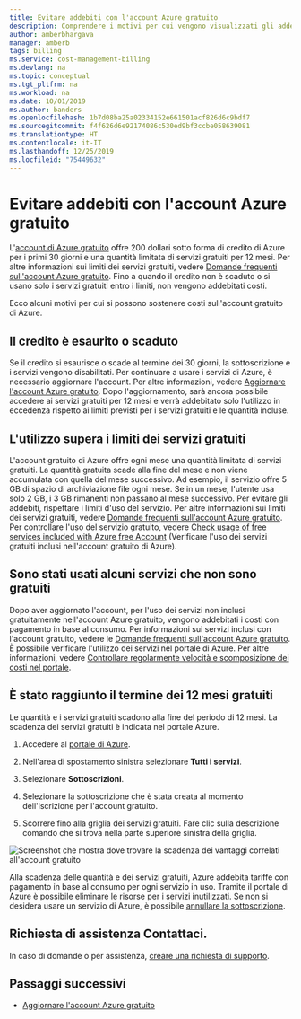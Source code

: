 ```yaml
---
title: Evitare addebiti con l'account Azure gratuito
description: Comprendere i motivi per cui vengono visualizzati gli addebiti per l'account gratuito di Azure. Informazioni su come evitare questi addebiti.
author: amberbhargava
manager: amberb
tags: billing
ms.service: cost-management-billing
ms.devlang: na
ms.topic: conceptual
ms.tgt_pltfrm: na
ms.workload: na
ms.date: 10/01/2019
ms.author: banders
ms.openlocfilehash: 1b7d08ba25a02334152e661501acf826d6c9bdf7
ms.sourcegitcommit: f4f626d6e92174086c530ed9bf3ccbe058639081
ms.translationtype: HT
ms.contentlocale: it-IT
ms.lasthandoff: 12/25/2019
ms.locfileid: "75449632"
---
```

# <a name="avoid-charges-with-your-azure-free-account"></a>Evitare addebiti con l'account Azure gratuito

L'[account di Azure gratuito](https://azure.microsoft.com/free/) offre 200 dollari sotto forma di credito di Azure per i primi 30 giorni e una quantità limitata di servizi gratuiti per 12 mesi. Per altre informazioni sui limiti dei servizi gratuiti, vedere [Domande frequenti sull'account Azure gratuito](https://azure.microsoft.com/free/free-account-faq/). Fino a quando il credito non è scaduto o si usano solo i servizi gratuiti entro i limiti, non vengono addebitati costi.

Ecco alcuni motivi per cui si possono sostenere costi sull'account gratuito di Azure.

## <a name="your-credit-runs-out-or-is-expired"></a>Il credito è esaurito o scaduto

Se il credito si esaurisce o scade al termine dei 30 giorni, la sottoscrizione e i servizi vengono disabilitati. Per continuare a usare i servizi di Azure, è necessario aggiornare l'account. Per altre informazioni, vedere [Aggiornare l'account Azure gratuito](billing-upgrade-azure-subscription.md). Dopo l'aggiornamento, sarà ancora possibile accedere ai servizi gratuiti per 12 mesi e verrà addebitato solo l'utilizzo in eccedenza rispetto ai limiti previsti per i servizi gratuiti e le quantità incluse.


## <a name="usage-exceeds-the-limits-of-free-services"></a>L'utilizzo supera i limiti dei servizi gratuiti

L'account gratuito di Azure offre ogni mese una quantità limitata di servizi gratuiti. La quantità gratuita scade alla fine del mese e non viene accumulata con quella del mese successivo. Ad esempio, il servizio offre 5 GB di spazio di archiviazione file ogni mese. Se in un mese, l'utente usa solo 2 GB, i 3 GB rimanenti non passano al mese successivo. Per evitare gli addebiti, rispettare i limiti d'uso del servizio. Per altre informazioni sui limiti dei servizi gratuiti, vedere [Domande frequenti sull'account Azure gratuito](https://azure.microsoft.com/free/free-account-faq/). Per controllare l'uso del servizio gratuito, vedere [Check usage of free services included with Azure free Account](billing-check-free-service-usage.md) (Verificare l'uso dei servizi gratuiti inclusi nell'account gratuito di Azure).

## <a name="you-used-some-services-that-arent-free"></a>Sono stati usati alcuni servizi che non sono gratuiti

Dopo aver aggiornato l'account, per l'uso dei servizi non inclusi gratuitamente nell'account Azure gratuito, vengono addebitati i costi con pagamento in base al consumo. Per informazioni sui servizi inclusi con l'account gratuito, vedere le [Domande frequenti sull'account Azure gratuito](https://azure.microsoft.com/free/free-account-faq/). È possibile verificare l'utilizzo dei servizi nel portale di Azure. Per altre informazioni, vedere [Controllare regolarmente velocità e scomposizione dei costi nel portale](billing-getting-started.md#costs).

## <a name="you-reached-the-end-of-your-free-12-months"></a>È stato raggiunto il termine dei 12 mesi gratuiti

Le quantità e i servizi gratuiti scadono alla fine del periodo di 12 mesi. La scadenza dei servizi gratuiti è indicata nel portale Azure.

1. Accedere al [portale di Azure](https://portal.azure.com).

2. Nell'area di spostamento sinistra selezionare **Tutti i servizi**.

3.  Selezionare **Sottoscrizioni**.

4.  Selezionare la sottoscrizione che è stata creata al momento dell'iscrizione per l'account gratuito.

5.  Scorrere fino alla griglia dei servizi gratuiti. Fare clic sulla descrizione comando che si trova nella parte superiore sinistra della griglia.

![Screenshot che mostra dove trovare la scadenza dei vantaggi correlati all'account gratuito](./media/billing-avoid-charges-free-account/freeaccount-benefits-expiration-date.png)


Alla scadenza delle quantità e dei servizi gratuiti, Azure addebita tariffe con pagamento in base al consumo per ogni servizio in uso. Tramite il portale di Azure è possibile eliminare le risorse per i servizi inutilizzati. Se non si desidera usare un servizio di Azure, è possibile [annullare la sottoscrizione](billing-how-to-cancel-azure-subscription.md).

## <a name="need-help-contact-us"></a>Richiesta di assistenza Contattaci.

In caso di domande o per assistenza, [creare una richiesta di supporto](https://go.microsoft.com/fwlink/?linkid=2083458).

## <a name="next-steps"></a>Passaggi successivi
- [Aggiornare l'account Azure gratuito](billing-upgrade-azure-subscription.md)
